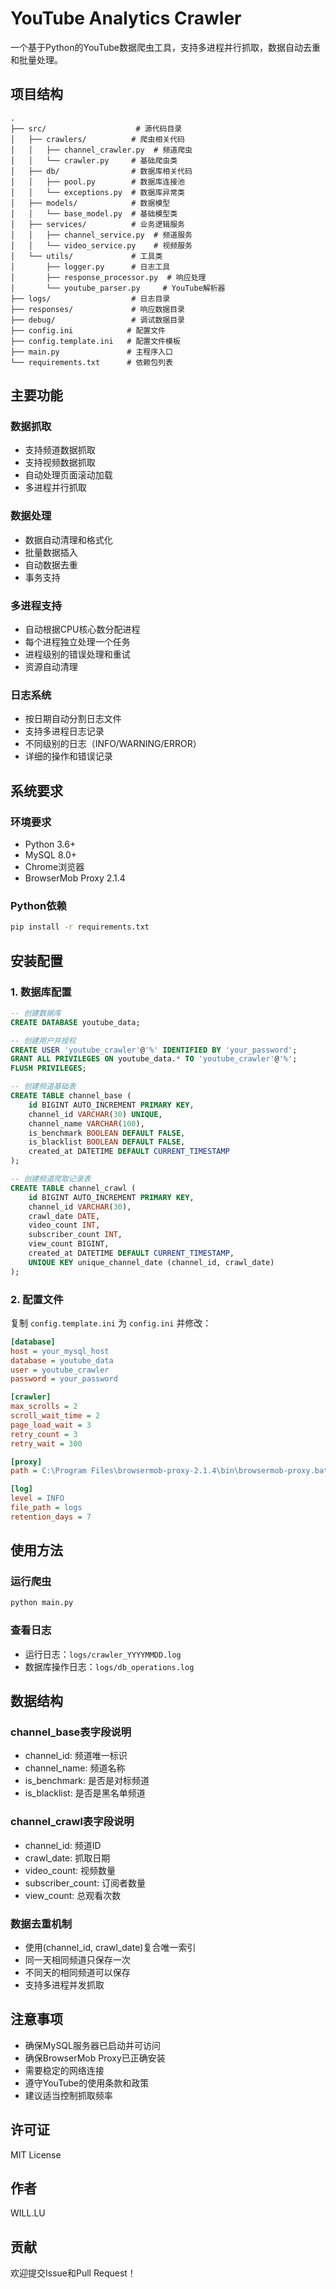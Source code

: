 # YouTube Analytics Crawler

一个基于Python的YouTube数据爬虫工具，支持多进程并行抓取，数据自动去重和批量处理。

## 项目结构

```
.
├── src/                    # 源代码目录
│   ├── crawlers/          # 爬虫相关代码
│   │   ├── channel_crawler.py  # 频道爬虫
│   │   └── crawler.py     # 基础爬虫类
│   ├── db/                # 数据库相关代码
│   │   ├── pool.py        # 数据库连接池
│   │   └── exceptions.py  # 数据库异常类
│   ├── models/            # 数据模型
│   │   └── base_model.py  # 基础模型类
│   ├── services/          # 业务逻辑服务
│   │   ├── channel_service.py  # 频道服务
│   │   └── video_service.py    # 视频服务
│   └── utils/             # 工具类
│       ├── logger.py      # 日志工具
│       ├── response_processor.py  # 响应处理
│       └── youtube_parser.py     # YouTube解析器
├── logs/                  # 日志目录
├── responses/             # 响应数据目录
├── debug/                 # 调试数据目录
├── config.ini            # 配置文件
├── config.template.ini   # 配置文件模板
├── main.py               # 主程序入口
└── requirements.txt      # 依赖包列表
```

## 主要功能

### 数据抓取
- 支持频道数据抓取
- 支持视频数据抓取
- 自动处理页面滚动加载
- 多进程并行抓取

### 数据处理
- 数据自动清理和格式化
- 批量数据插入
- 自动数据去重
- 事务支持

### 多进程支持
- 自动根据CPU核心数分配进程
- 每个进程独立处理一个任务
- 进程级别的错误处理和重试
- 资源自动清理

### 日志系统
- 按日期自动分割日志文件
- 支持多进程日志记录
- 不同级别的日志（INFO/WARNING/ERROR）
- 详细的操作和错误记录

## 系统要求

### 环境要求
- Python 3.6+
- MySQL 8.0+
- Chrome浏览器
- BrowserMob Proxy 2.1.4

### Python依赖
```bash
pip install -r requirements.txt
```

## 安装配置

### 1. 数据库配置
```sql
-- 创建数据库
CREATE DATABASE youtube_data;

-- 创建用户并授权
CREATE USER 'youtube_crawler'@'%' IDENTIFIED BY 'your_password';
GRANT ALL PRIVILEGES ON youtube_data.* TO 'youtube_crawler'@'%';
FLUSH PRIVILEGES;

-- 创建频道基础表
CREATE TABLE channel_base (
    id BIGINT AUTO_INCREMENT PRIMARY KEY,
    channel_id VARCHAR(30) UNIQUE,
    channel_name VARCHAR(100),
    is_benchmark BOOLEAN DEFAULT FALSE,
    is_blacklist BOOLEAN DEFAULT FALSE,
    created_at DATETIME DEFAULT CURRENT_TIMESTAMP
);

-- 创建频道爬取记录表
CREATE TABLE channel_crawl (
    id BIGINT AUTO_INCREMENT PRIMARY KEY,
    channel_id VARCHAR(30),
    crawl_date DATE,
    video_count INT,
    subscriber_count INT,
    view_count BIGINT,
    created_at DATETIME DEFAULT CURRENT_TIMESTAMP,
    UNIQUE KEY unique_channel_date (channel_id, crawl_date)
);
```

### 2. 配置文件
复制 `config.template.ini` 为 `config.ini` 并修改：
```ini
[database]
host = your_mysql_host
database = youtube_data
user = youtube_crawler
password = your_password

[crawler]
max_scrolls = 2
scroll_wait_time = 2
page_load_wait = 3
retry_count = 3
retry_wait = 300

[proxy]
path = C:\Program Files\browsermob-proxy-2.1.4\bin\browsermob-proxy.bat

[log]
level = INFO
file_path = logs
retention_days = 7
```

## 使用方法

### 运行爬虫
```bash
python main.py
```

### 查看日志
- 运行日志：`logs/crawler_YYYYMMDD.log`
- 数据库操作日志：`logs/db_operations.log`

## 数据结构

### channel_base表字段说明
- channel_id: 频道唯一标识
- channel_name: 频道名称
- is_benchmark: 是否是对标频道
- is_blacklist: 是否是黑名单频道

### channel_crawl表字段说明
- channel_id: 频道ID
- crawl_date: 抓取日期
- video_count: 视频数量
- subscriber_count: 订阅者数量
- view_count: 总观看次数

### 数据去重机制
- 使用(channel_id, crawl_date)复合唯一索引
- 同一天相同频道只保存一次
- 不同天的相同频道可以保存
- 支持多进程并发抓取

## 注意事项

- 确保MySQL服务器已启动并可访问
- 确保BrowserMob Proxy已正确安装
- 需要稳定的网络连接
- 遵守YouTube的使用条款和政策
- 建议适当控制抓取频率

## 许可证

MIT License

## 作者

WILL.LU

## 贡献

欢迎提交Issue和Pull Request！
